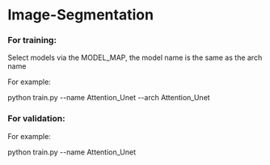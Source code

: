 # Image-Segmentation

### For training:

Select models via the MODEL_MAP, the model name is the same as the arch name

For example:

python train.py --name Attention_Unet --arch Attention_Unet

### For validation:

For example:

python train.py --name Attention_Unet

